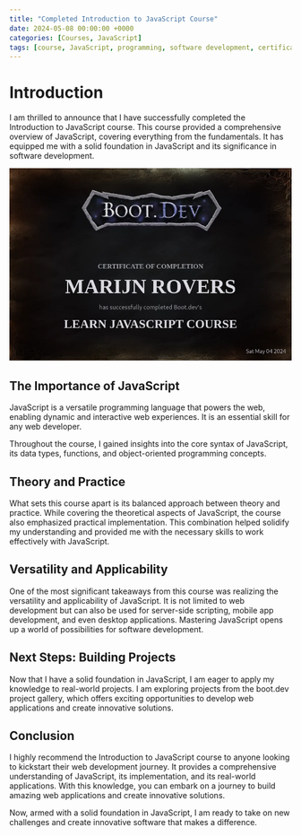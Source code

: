 ```yaml
---
title: "Completed Introduction to JavaScript Course"
date: 2024-05-08 00:00:00 +0000
categories: [Courses, JavaScript] 
tags: [course, JavaScript, programming, software development, certificate] 
---
```


# Introduction

I am thrilled to announce that I have successfully completed the Introduction to JavaScript course. This course provided a comprehensive overview of JavaScript, covering everything from the fundamentals. It has equipped me with a solid foundation in JavaScript and its significance in software development.

![JavaScript Course](../assets/img/uploads/bootdev_javascript.png)

## The Importance of JavaScript

JavaScript is a versatile programming language that powers the web, enabling dynamic and interactive web experiences. It is an essential skill for any web developer.

Throughout the course, I gained insights into the core syntax of JavaScript, its data types, functions, and object-oriented programming concepts.

## Theory and Practice

What sets this course apart is its balanced approach between theory and practice. While covering the theoretical aspects of JavaScript, the course also emphasized practical implementation. This combination helped solidify my understanding and provided me with the necessary skills to work effectively with JavaScript.

## Versatility and Applicability

One of the most significant takeaways from this course was realizing the versatility and applicability of JavaScript. It is not limited to web development but can also be used for server-side scripting, mobile app development, and even desktop applications. Mastering JavaScript opens up a world of possibilities for software development.

## Next Steps: Building Projects

Now that I have a solid foundation in JavaScript, I am eager to apply my knowledge to real-world projects. I am exploring projects from the boot.dev project gallery, which offers exciting opportunities to develop web applications and create innovative solutions.

## Conclusion

I highly recommend the Introduction to JavaScript course to anyone looking to kickstart their web development journey. It provides a comprehensive understanding of JavaScript, its implementation, and its real-world applications. With this knowledge, you can embark on a journey to build amazing web applications and create innovative solutions.

Now, armed with a solid foundation in JavaScript, I am ready to take on new challenges and create innovative software that makes a difference.
